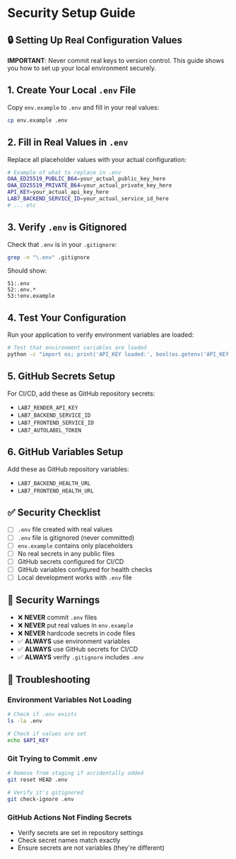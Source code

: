 # Security Setup Guide

## 🔒 Setting Up Real Configuration Values

**IMPORTANT**: Never commit real keys to version control. This guide shows you how to set up your local environment securely.

## 1. Create Your Local `.env` File

Copy `env.example` to `.env` and fill in your real values:

```bash
cp env.example .env
```

## 2. Fill in Real Values in `.env`

Replace all placeholder values with your actual configuration:

```bash
# Example of what to replace in .env
OAA_ED25519_PUBLIC_B64=your_actual_public_key_here
OAA_ED25519_PRIVATE_B64=your_actual_private_key_here
API_KEY=your_actual_api_key_here
LAB7_BACKEND_SERVICE_ID=your_actual_service_id_here
# ... etc
```

## 3. Verify `.env` is Gitignored

Check that `.env` is in your `.gitignore`:

```bash
grep -n "\.env" .gitignore
```

Should show:
```
51:.env
52:.env.*
53:!env.example
```

## 4. Test Your Configuration

Run your application to verify environment variables are loaded:

```bash
# Test that environment variables are loaded
python -c "import os; print('API_KEY loaded:', bool(os.getenv('API_KEY')))"
```

## 5. GitHub Secrets Setup

For CI/CD, add these as GitHub repository secrets:

- `LAB7_RENDER_API_KEY`
- `LAB7_BACKEND_SERVICE_ID` 
- `LAB7_FRONTEND_SERVICE_ID`
- `LAB7_AUTOLABEL_TOKEN`

## 6. GitHub Variables Setup

Add these as GitHub repository variables:

- `LAB7_BACKEND_HEALTH_URL`
- `LAB7_FRONTEND_HEALTH_URL`

## ✅ Security Checklist

- [ ] `.env` file created with real values
- [ ] `.env` file is gitignored (never committed)
- [ ] `env.example` contains only placeholders
- [ ] No real secrets in any public files
- [ ] GitHub secrets configured for CI/CD
- [ ] GitHub variables configured for health checks
- [ ] Local development works with `.env` file

## 🚨 Security Warnings

- ❌ **NEVER** commit `.env` files
- ❌ **NEVER** put real values in `env.example`
- ❌ **NEVER** hardcode secrets in code files
- ✅ **ALWAYS** use environment variables
- ✅ **ALWAYS** use GitHub secrets for CI/CD
- ✅ **ALWAYS** verify `.gitignore` includes `.env`

## 🔧 Troubleshooting

### Environment Variables Not Loading
```bash
# Check if .env exists
ls -la .env

# Check if values are set
echo $API_KEY
```

### Git Trying to Commit .env
```bash
# Remove from staging if accidentally added
git reset HEAD .env

# Verify it's gitignored
git check-ignore .env
```

### GitHub Actions Not Finding Secrets
- Verify secrets are set in repository settings
- Check secret names match exactly
- Ensure secrets are not variables (they're different)
